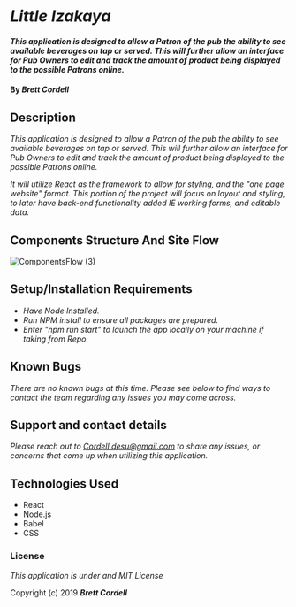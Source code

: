 
# _Little Izakaya_

#### _This application is designed to allow a Patron of the pub the ability to see available beverages on tap or served. This will further allow an interface for Pub Owners to edit and track the amount of product being displayed to the possible Patrons online._

#### By _**Brett Cordell**_

## Description

_This application is designed to allow a Patron of the pub the ability to see available beverages on tap or served. This will further allow an interface for Pub Owners to edit and track the amount of product being displayed to the possible Patrons online._

_It will utilize React as the framework to allow for styling, and the "one page website" format. This portion of the project will focus on layout and styling, to later have back-end functionality added IE working forms, and editable data._

## Components Structure And Site Flow

![ComponentsFlow (3)](https://user-images.githubusercontent.com/50305423/74578701-0d26a780-4f4b-11ea-9240-e60dc08facb3.jpg)


## Setup/Installation Requirements

* _Have Node Installed._
* _Run NPM install to ensure all packages are prepared._
* _Enter "npm run start" to launch the app locally on your machine if taking from Repo._

## Known Bugs

_There are no known bugs at this time. Please see below to find ways to contact the team regarding any issues you may come across._

## Support and contact details

_Please reach out to Cordell.desu@gmail.com to share any issues, or concerns that come up when utilizing this application._

## Technologies Used

* React
* Node.js
* Babel
* CSS


### License

*This application is under and MIT License*

Copyright (c) 2019 **_Brett Cordell_**
